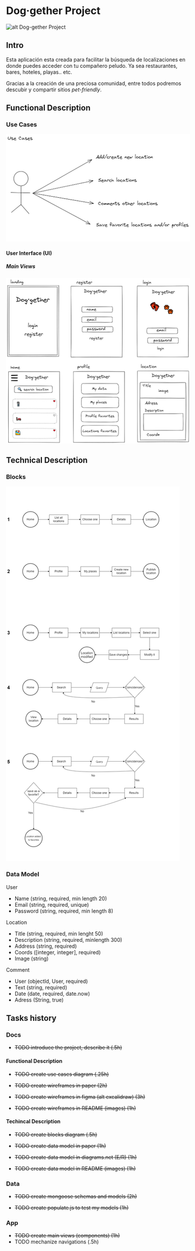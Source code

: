 # Dog·gether Project

![alt Dog-gether Project](https://media0.giphy.com/media/5pYo6sWTaoHs7pnXaK/giphy.gif?cid=ecf05e475dzgtn4gqkcc849f32q63an7w4t49h06wpr0jpm4&rid=giphy.gif&ct=g)

## Intro

Esta aplicación esta creada para facilitar la búsqueda de localizaciones en donde puedes acceder con tu compañero peludo. Ya sea restaurantes, bares, hoteles, playas.. etc.

Gracias a la creación de una preciosa comunidad, entre todos podremos descubir y compartir sitios *pet-friendly*.

## Functional Description

### Use Cases

![alt Use Cases](./images/use-cases.png)

#### User Interface (UI)

##### Main Views

![alt Main Views](./images/main-views2.png)

## Technical Description

### Blocks

![alt Flow Chart](./images/flow-chart.png)

### Data Model

User
- Name (string, required, min length 20)
- Email (string, required, unique)
- Password (string, required, min length 8)

Location
- Title (string, required, min lenght 50)
- Description (string, required, minlength 300)
- Address (string, required)
- Coords ([integer, integer], required)
- Image (string)

Comment
- User (objectId, User, required)
- Text (string, required)
- Date (date, required, date.now)
- Adress (String, true)

## Tasks history

### Docs

- ~~TODO introduce the project, describe it (.5h)~~

#### Functional Description

- ~~TODO create use cases diagram (.25h)~~
  
- ~~TODO create wireframes in paper (2h)~~
- ~~TODO create wireframes in figma (alt excalidraw) (3h)~~
- ~~TODO create wireframes in README (images) (1h)~~

#### Techincal Description

- ~~TODO create blocks diagram (.5h)~~

- ~~TODO create data model in paper (1h)~~

-   ~~TODO create data model in diagrams.net (E/R) (1h)~~

- ~~TODO create data model in README (images) (1h)~~

### Data

- ~~TODO create mongoose schemas and models (2h)~~

- ~~TODO create populate.js to test my models (1h)~~

### App

- ~~TODO create main views (components) (1h)~~
- TODO mechanize navigations (.5h)